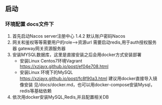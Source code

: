 ## 启动
### 环境配置 docs文件下
1. 首先启动Nacos server注册中心 1.4.2 默认账户密码Nacos
2. 网关和鉴权等等需要用户的role-->资源url 需要启动redis,用于auth授权服务器 gateway网关资源服务器
3. 安装MYSQL数据库，这里是直接安装之后会用docker方式安装部署
    + 安装Linux Centos7环境Vagrant    https://xzjayx.github.io/post/ef04e708.html
    + 安装Linux 环境下的MySQL  https://xzjayx.github.io/post/fc8f90a3.html
    建议用docker直接导入镜像安装 见/docs/docker.md，也可以用docker-compose安装Mysql，redis等基础依赖
4. 依次用docker安装MySQL,Redis,并且配置相关DB
    